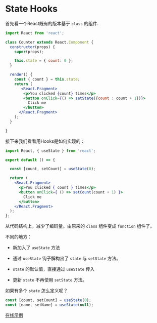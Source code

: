# State Hooks

首先看一个React既有的版本基于 `class` 的组件.

```jsx
import React from 'react';

class Counter extends React.Component {
  constructor(props) {
    super(props);

    this.state = { count: 0 };
  }

  render() {
    const { count } = this.state;
    return (
       <React.Fragment>
        <p>You clicked {count} times</p>
        <button onClick={() => setState({count : count + 1})}>
          Click me
        </button>
      </React.Fragment>
    );
  }

}
```

接下来我们看看用Hooks是如何实现的：

```jsx
import React, { useState } from 'react';

export default () => {

  const [count, setCount] = useState(0);

  return (
    <React.Fragment>
      <p>You clicked { count } times</p>
      <button onClick={ () => setCount(count + 1) }>
        Click me
      </button>
    </React.Fragment>
  );
};
```

从代码结构上，减少了编码量。由原来的 `class` 组件变成 `function` 组件了。

不同的地方：

 * 新加入了 `useState` 方法

 * 通过 `useState` 钩子解构出了 `state` 与 `setState` 方法。

 * `state` 的默认值，直接通过 `useState` 传入

 * 更新 `state` 不再使用 `setState` 方法。

如果有多个 `state` 怎么定义呢？

```js
const [count, setCount] = useState(0);
const [name, setName] = useState(null);
```

[在线示例](https://codesandbox.io/s/pwzj74k5nq)
